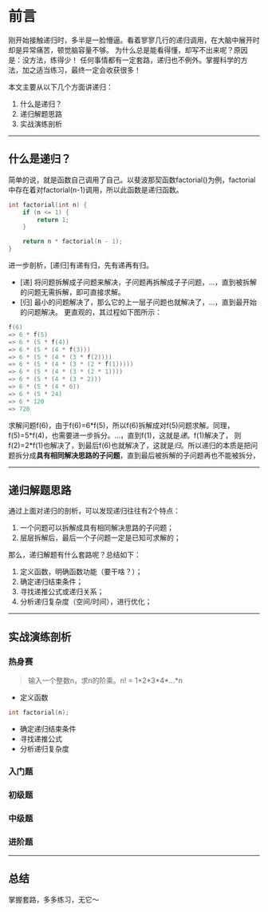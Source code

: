 # 前言

刚开始接触递归时，多半是一脸懵逼。看着寥寥几行的递归调用，在大脑中展开时却是异常痛苦，顿觉脑容量不够。
为什么总是能看得懂，却写不出来呢？原因是：没方法，练得少！
任何事情都有一定套路，递归也不例外。掌握科学的方法，加之适当练习，最终一定会收获很多！

本文主要从以下几个方面讲递归：
1. 什么是递归？
2. 递归解题思路
3. 实战演练剖析

---

## 什么是递归？

简单的说，就是函数自己调用了自己。以斐波那契函数factorial()为例，factorial中存在着对factorial(n-1)调用，所以此函数是递归函数。

```c++
int factorial(int n) {
    if (n <= 1) {
        return 1; 
    }

    return n * factorial(n - 1);
}
```

进一步剖析，[递归]有递有归，先有递再有归。
* [递] 将问题拆解成子问题来解决，子问题再拆解成子子问题，...，直到被拆解的问题无需拆解，即可直接求解。
* [归] 最小的问题解决了，那么它的上一层子问题也就解决了，...，直到最开始的问题解决。
更直观的，其过程如下图所示：

```c++
f(6)
=> 6 * f(5)
=> 6 * (5 * f(4))
=> 6 * (5 * (4 * f(3)))
=> 6 * (5 * (4 * (3 * f(2))))
=> 6 * (5 * (4 * (3 * (2 * f(1)))))
=> 6 * (5 * (4 * (3 * (2 * 1))))
=> 6 * (5 * (4 * (3 * 2)))
=> 6 * (5 * (4 * 6))
=> 6 * (5 * 24)
=> 6 * 120
=> 720
```

求解问题f(6)，由于f(6)=6\*f(5)，所以f(6)拆解成对f(5)问题求解。同理，f(5)=5\*f(4)，也需要进一步拆分。...，直到f(1)，这就是*递*。f(1)解决了，
则f(2)=2\*f(1)也解决了，到最后f(6)也就解决了，这就是*归*。所以递归的本质是把问题拆分成**具有相同解决思路的子问题**，直到最后被拆解的子问题再也不能被拆分，

---

## 递归解题思路

通过上面对递归的剖析，可以发现递归往往有2个特点：
1. 一个问题可以拆解成具有相同解决思路的子问题；
2. 层层拆解后，最后一个子问题一定是已知可求解的；

那么，递归解题有什么套路呢？总结如下：
1. 定义函数，明确函数功能（要干啥？）；
2. 确定递归结束条件；
3. 寻找递推公式或递归关系；
4. 分析递归复杂度（空间/时间），进行优化；

---

## 实战演练剖析

### 热身赛

> 输入一个整数n，求n的阶乘。n! = 1\*2\*3\*4\*...\*n

* 定义函数
```c++
int factorial(n);
```
* 确定递归结束条件
* 寻找递推公式
* 分析递归复杂度

### 入门题

### 初级题

### 中级题

### 进阶题

---

## 总结

掌握套路，多多练习，无它～
